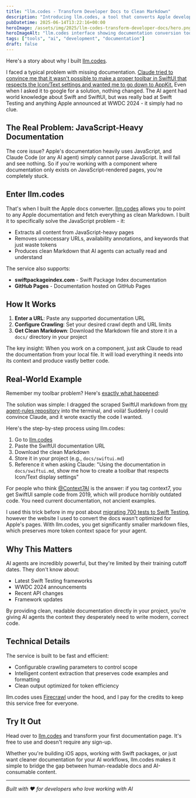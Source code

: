 ```yaml
---
title: "llm.codes - Transform Developer Docs to Clean Markdown"
description: "Introducing llm.codes, a tool that converts Apple developer documentation and other technical docs into clean, LLM-friendly Markdown format for better AI integration."
pubDatetime: 2025-06-14T13:22:16+00:00
heroImage: /assets/img/2025/llm-codes-transform-developer-docs/hero.png
heroImageAlt: "llm.codes interface showing documentation conversion tool"
tags: ["tools", "ai", "development", "documentation"]
draft: false
---
```


Here's a story about why I built [llm.codes](https://llm.codes).

I faced a typical problem with missing documentation. [Claude tried to convince me that it wasn't possible to make a proper toolbar in SwiftUI that respects the Icon/Text settings and wanted me to go down to AppKit.](https://x.com/steipete/status/1933819029224931619) Even when I asked it to google for a solution, nothing changed. The AI agent had world knowledge about Swift and SwiftUI, but was really bad at Swift Testing and anything Apple announced at WWDC 2024 - it simply had no clue.

## The Real Problem: JavaScript-Heavy Documentation

The core issue? Apple's documentation heavily uses JavaScript, and Claude Code (or any AI agent) simply cannot parse JavaScript. It will fail and see nothing. So if you're working with a component where documentation only exists on JavaScript-rendered pages, you're completely stuck.

## Enter llm.codes

That's when I built the Apple docs converter. [llm.codes](https://llm.codes) allows you to point to any Apple documentation and fetch everything as clean Markdown. I built it to specifically solve the JavaScript problem - it:

- Extracts all content from JavaScript-heavy pages
- Removes unnecessary URLs, availability annotations, and keywords that just waste tokens
- Produces clean Markdown that AI agents can actually read and understand

The service also supports:
- **swiftpackageindex.com** - Swift Package Index documentation
- **GitHub Pages** - Documentation hosted on GitHub Pages

## How It Works

1. **Enter a URL**: Paste any supported documentation URL
2. **Configure Crawling**: Set your desired crawl depth and URL limits
3. **Get Clean Markdown**: Download the Markdown file and store it in a `docs/` directory in your project

The key insight: When you work on a component, just ask Claude to read the documentation from your local file. It will load everything it needs into its context and produce vastly better code.

## Real-World Example

Remember my toolbar problem? Here's [exactly what happened](https://x.com/steipete/status/1933819029224931619):

The solution was simple: I dragged the scraped SwiftUI markdown from [my agent-rules repository](https://github.com/steipete/agent-rules/blob/main/docs/swiftui.md) into the terminal, and voilà! Suddenly I could convince Claude, and it wrote exactly the code I wanted.

Here's the step-by-step process using llm.codes:

1. Go to [llm.codes](https://llm.codes)
2. Paste the SwiftUI documentation URL
3. Download the clean Markdown
4. Store it in your project (e.g., `docs/swiftui.md`)
5. Reference it when asking Claude: "Using the documentation in `docs/swiftui.md`, show me how to create a toolbar that respects Icon/Text display settings"

For people who think [@Context7AI](https://x.com/Context7AI) is the answer: if you tag context7, you get SwiftUI sample code from 2019, which will produce horribly outdated code. You need current documentation, not ancient examples.

I used this trick before in my post about [migrating 700 tests to Swift Testing](https://steipete.me/posts/2025/migrating-700-tests-to-swift-testing), however the website I used to convert the docs wasn't optimized for Apple's pages. With llm.codes, you get significantly smaller markdown files, which preserves more token context space for your agent.

## Why This Matters

AI agents are incredibly powerful, but they're limited by their training cutoff dates. They don't know about:
- Latest Swift Testing frameworks
- WWDC 2024 announcements
- Recent API changes
- Framework updates

By providing clean, readable documentation directly in your project, you're giving AI agents the context they desperately need to write modern, correct code.

## Technical Details

The service is built to be fast and efficient:
- Configurable crawling parameters to control scope
- Intelligent content extraction that preserves code examples and formatting
- Clean output optimized for token efficiency

llm.codes uses [Firecrawl](https://www.firecrawl.dev/referral?rid=9CG538BE) under the hood, and I pay for the credits to keep this service free for everyone.

## Try It Out

Head over to [llm.codes](https://llm.codes) and transform your first documentation page. It's free to use and doesn't require any sign-up.

Whether you're building iOS apps, working with Swift packages, or just want cleaner documentation for your AI workflows, llm.codes makes it simple to bridge the gap between human-readable docs and AI-consumable content.

---

*Built with ❤️ for developers who love working with AI*